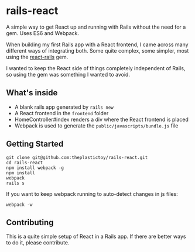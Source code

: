 # rails-react

A simple way to get React up and running with Rails without the need for a gem. Uses ES6 and Webpack.

When building my first Rails app with a React frontend, I came across many different ways of integrating both. Some quite complex, some simpler, most using the [react-rails](https://github.com/reactjs/react-rails) gem. 

I wanted to keep the React side of things completely independent of Rails, so using the gem was something I wanted to avoid. 

## What's inside

* A blank rails app generated by `rails new` 
* A React frontend in the `frontend` folder
* HomeController#index renders a div where the React frontend is placed
* Webpack is used to generate the `public/javascripts/bundle.js` file

## Getting Started

```
git clone git@github.com:theplastictoy/rails-react.git
cd rails-react
npm install webpack -g
npm install
webpack
rails s
```

If you want to keep webpack running to auto-detect changes in js files:

    webpack -w

## Contributing

This is a quite simple setup of React in a Rails app. If there are better ways to do it, please contribute. 
